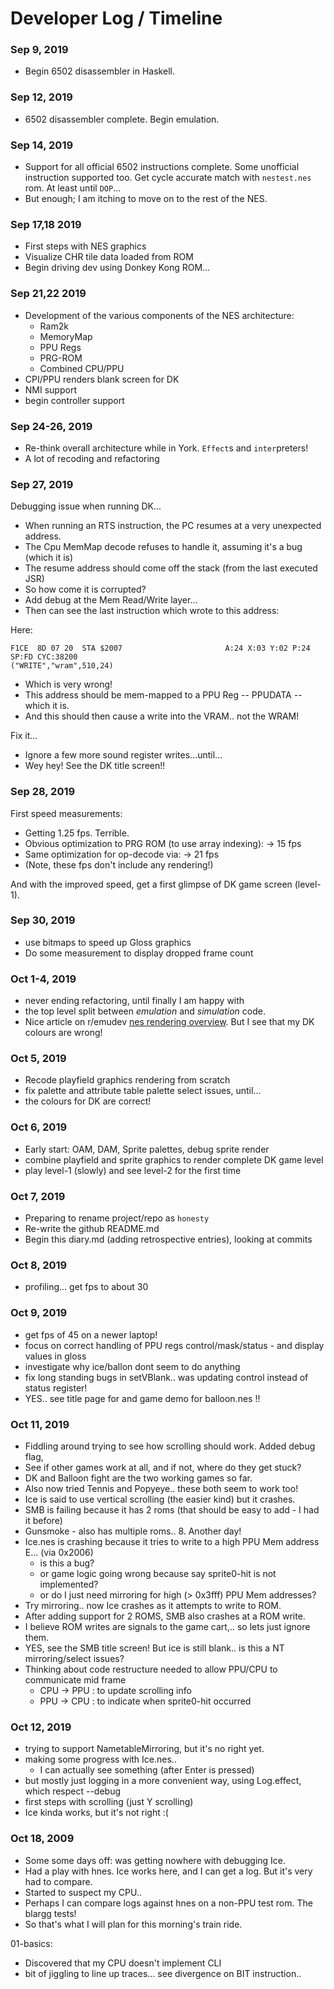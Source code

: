 
# Developer Log / Timeline

### Sep 9, 2019

- Begin 6502 disassembler in Haskell.

### Sep 12, 2019

- 6502 disassembler complete. Begin emulation.

### Sep 14, 2019

- Support for all official 6502 instructions complete. Some unofficial instruction supported too. Get cycle accurate match with `nestest.nes` rom. At least until `DOP`...
- But enough; I am itching to move on to the rest of the NES.

### Sep 17,18 2019

- First steps with NES graphics
- Visualize CHR tile data loaded from ROM
- Begin driving dev using Donkey Kong ROM...

### Sep 21,22 2019

- Development of the various components of the NES architecture:
    - Ram2k
    - MemoryMap
    - PPU Regs
    - PRG-ROM
    - Combined CPU/PPU
- CPI/PPU renders blank screen for DK
- NMI support
- begin controller support

### Sep 24-26, 2019

- Re-think overall architecture while in York. `Effect`s and `inter`preters!
- A lot of recoding and refactoring

### Sep 27, 2019

Debugging issue when running DK...

- When running an RTS instruction, the PC resumes at a very unexpected address.
- The Cpu MemMap decode refuses to handle it, assuming it's a bug (which it is)
- The resume address should come off the stack (from the last executed JSR)
- So how come it is corrupted?
- Add debug at the Mem Read/Write layer...
- Then can see the last instruction which wrote to this address:

Here:

    F1CE  8D 07 20  STA $2007                       A:24 X:03 Y:02 P:24 SP:FD CYC:38200
    ("WRITE","wram",510,24)

- Which is very wrong!
- This address should be mem-mapped to a PPU Reg -- PPUDATA -- which it is.
- And this should then cause a write into the VRAM.. not the WRAM!

Fix it...

- Ignore a few more sound register writes...until...
- Wey hey! See the DK title screen!!


### Sep 28, 2019

First speed measurements:

- Getting 1.25 fps. Terrible.
- Obvious optimization to PRG ROM (to use array indexing): -> 15 fps
- Same optimization for op-decode via: -> 21 fps
- (Note, these fps don't include any rendering!)

And with the improved speed, get a first glimpse of DK game screen (level-1).


### Sep 30, 2019

- use bitmaps to speed up Gloss graphics
- Do some measurement to display dropped frame count

### Oct 1-4, 2019

- never ending refactoring, until finally I am happy with
- the top level split between _emulation_ and _simulation_ code.
- Nice article on r/emudev
[nes rendering overview](https://www.reddit.com/r/EmuDev/comments/dblwr2/nes_rendering_overview/). But I see that my DK colours are wrong!


### Oct 5, 2019

- Recode playfield graphics rendering from scratch
- fix palette and attribute table palette select issues, until...
- the colours for DK are correct!

### Oct 6, 2019

- Early start: OAM, DAM, Sprite palettes, debug sprite render
- combine playfield and sprite graphics to render complete DK game level
- play level-1 (slowly) and see level-2 for the first time

### Oct 7, 2019

- Preparing to rename project/repo as `honesty`
- Re-write the github README.md
- Begin this diary.md (adding retrospective entries), looking at commits

### Oct 8, 2019

- profiling... get fps to about 30

### Oct 9, 2019

- get fps of 45 on a newer laptop!
- focus on correct handling of PPU regs control/mask/status - and display values in gloss
- investigate why ice/ballon dont seem to do anything
- fix long standing bugs in setVBlank.. was updating control instead of status register!
- YES.. see title page for and game demo for balloon.nes !!

### Oct 11, 2019

- Fiddling around trying to see how scrolling should work. Added debug flag,
- See if other games work at all, and if not, where do they get stuck?
- DK and Balloon fight are the two working games so far.
- Also now tried Tennis and Popyeye.. these both seem to work too!
- Ice is said to use vertical scrolling (the easier kind) but it crashes.
- SMB is failing because it has 2 roms (that should be easy to add - I had it before)
- Gunsmoke - also has multiple roms.. 8. Another day!
- Ice.nes is crashing because it tries to write to a high PPU Mem address E... (via 0x2006)
    - is this a bug?
    - or game logic going wrong because say sprite0-hit is not implemented?
    - or do I just need mirroring for high (> 0x3fff) PPU Mem addresses?
- Try mirroring.. now Ice crashes as it attempts to write to ROM.
- After adding support for 2 ROMS, SMB also crashes at a ROM write.
- I believe ROM writes are signals to the game cart,.. so lets just ignore them.
- YES, see the SMB title screen! But ice is still blank.. is this a NT mirroring/select issues?
- Thinking about code restructure needed to allow PPU/CPU to communicate mid frame
    - CPU -> PPU : to update scrolling info
    - PPU -> CPU : to indicate when sprite0-hit occurred

### Oct 12, 2019

- trying to support NametableMirroring, but it's no right yet.
- making some progress with Ice.nes..
    - I can actually see something (after Enter is pressed)
- but mostly just logging in a more convenient way, using Log.effect, which respect --debug
- first steps with scrolling (just Y scrolling)
- Ice kinda works, but it's not right :(

### Oct 18, 2009

- Some some days off: was getting nowhere with debugging Ice.
- Had a play with hnes. Ice works here, and I can get a log. But it's very had to compare.
- Started to suspect my CPU..
- Perhaps I can compare logs against hnes on a non-PPU test rom. The blargg tests!
- So that's what I will plan for this morning's train ride.

01-basics:
- Discovered that my CPU doesn't implement CLI
- bit of jiggling to line up traces... see divergence on BIT instruction..
